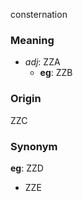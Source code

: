 consternation
### Meaning
+ _adj_: ZZA
	+ __eg__: ZZB

### Origin

ZZC

### Synonym

__eg__: ZZD

+ ZZE


